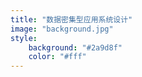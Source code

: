 ```yaml
---
title: "数据密集型应用系统设计"
image: "background.jpg"
style:
    background: "#2a9d8f"
    color: "#fff"
---
```

